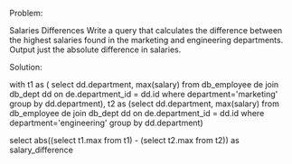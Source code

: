 Problem:

Salaries Differences
Write a query that calculates the difference between the highest salaries found in the marketing and engineering departments. Output just the absolute difference in salaries.



Solution:

with t1 as (
select dd.department, max(salary)
from db_employee de join db_dept dd
on de.department_id = dd.id
where department='marketing'
group by dd.department),
t2 as (select dd.department, max(salary)
from db_employee de join db_dept dd
on de.department_id = dd.id
where department='engineering'
group by dd.department)

select abs((select t1.max from t1) - (select t2.max from t2)) as salary_difference
